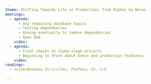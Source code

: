 ```yaml
---
theme: Shifting Towards Life in Production; from Alphas to Betas
meetings:
  - agenda:
      - Any remaining database topics
      - Testing dependencies
      - Aiming eventually to remove dependencies
      - Open Q&A
    video:
  - agenda:
      - Final checks on alpha-stage projects
      - Beginning to think about betas and production readiness
    video:
readings:
  - <cite>Release It!</cite>, Preface; Ch. 1–5

---
```


